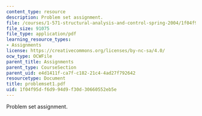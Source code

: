 ```yaml
---
content_type: resource
description: Problem set assignment.
file: /courses/1-571-structural-analysis-and-control-spring-2004/1f04f95df6d994d9f30d30660552eb5e_problemset1.pdf
file_size: 91075
file_type: application/pdf
learning_resource_types:
- Assignments
license: https://creativecommons.org/licenses/by-nc-sa/4.0/
ocw_type: OCWFile
parent_title: Assignments
parent_type: CourseSection
parent_uid: e4d1411f-ca7f-c182-21c4-4ad27f792642
resourcetype: Document
title: problemset1.pdf
uid: 1f04f95d-f6d9-94d9-f30d-30660552eb5e
---
```

Problem set assignment.